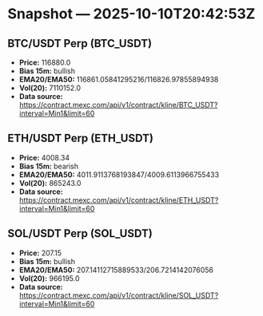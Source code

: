 # Snapshot — 2025-10-10T20:42:53Z

## BTC/USDT Perp (BTC_USDT)
- **Price:** 116880.0
- **Bias 15m:** bullish
- **EMA20/EMA50:** 116861.05841295216/116826.97855894938
- **Vol(20):** 7110152.0
- **Data source:** https://contract.mexc.com/api/v1/contract/kline/BTC_USDT?interval=Min1&limit=60

## ETH/USDT Perp (ETH_USDT)
- **Price:** 4008.34
- **Bias 15m:** bearish
- **EMA20/EMA50:** 4011.9113768193847/4009.6113966755433
- **Vol(20):** 865243.0
- **Data source:** https://contract.mexc.com/api/v1/contract/kline/ETH_USDT?interval=Min1&limit=60

## SOL/USDT Perp (SOL_USDT)
- **Price:** 207.15
- **Bias 15m:** bullish
- **EMA20/EMA50:** 207.14112715889533/206.7214142076056
- **Vol(20):** 966195.0
- **Data source:** https://contract.mexc.com/api/v1/contract/kline/SOL_USDT?interval=Min1&limit=60
